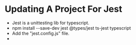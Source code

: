 # Updating A Project For Jest
- Jest is a unittesting lib for typescript.
-  npm install --save-dev jest @types/jest ts-jest typescript
- Add the "jest.config.js" file.
- 